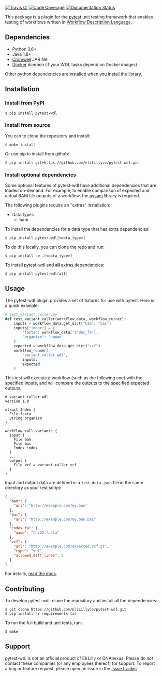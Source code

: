 [![Travis CI](https://travis-ci.com/EliLillyCo/pytest-wdl.svg?branch=master)](https://travis-ci.com/EliLillyCo/pytest-wdl)
[![Code Coverage](https://codecov.io/gh/elilillyco/pytest-wdl/branch/master/graph/badge.svg)](https://codecov.io/gh/elilillyco/pytest-wdl)
[![Documentation Status](https://readthedocs.org/projects/pytest-wdl/badge/?version=latest)](https://pytest-wdl.readthedocs.io/en/latest/?badge=latest)

This package is a plugin for the [pytest](https://docs.pytest.org/en/latest/) unit testing framework that enables testing of workflows written in [Workflow Description Language](https://github.com/openwdl).

## Dependencies

* Python 3.6+
* Java 1.8+
* [Cromwell](https://github.com/broadinstitute/cromwell/releases/tag/38) JAR file
* [Docker](https://www.docker.com/get-started) daemon (if your WDL tasks depend on Docker images)

Other python dependencies are installed when you install the library.

## Installation

### Install from PyPI

```commandline
$ pip install pytest-wdl
```

### Install from source

You can to clone the repository and install:

```
$ make install
```

Or use pip to install from github:

```commandline
$ pip install git+https://github.com/elilillyco/pytest-wdl.git
```

### Install optional dependencies

Some optional features of pytest-wdl have additional dependencies that are loaded on-demand. For example, to enable comparison of expected and actual BAM file outputs of a workflow, the [pysam](https://pysam.readthedocs.io/) library is required.

The following plugins require an "extras" installation:

- Data types
    - bam

To install the dependencies for a data type that has extra dependencies:

```
$ pip install pytest-wdl[<data_type>]
```

To do this locally, you can clone the repo and run:

```commandline
$ pip install -e .[<data_type>]
```

To install pytest-wdl and **all** extras dependencies:

```
$ pip install pytest-wdl[all]
```

## Usage

The pytest-wdl plugin provides a set of fixtures for use with pytest. Here is a quick example:

```python
# test_variant_caller.py
def test_variant_caller(workflow_data, workflow_runner):
    inputs = workflow_data.get_dict("bam", "bai")
    inputs["index"] = {
        "fasta": workflow_data["index_fa"],
        "organism": "human"
    }
    expected = workflow_data.get_dict("vcf")
    workflow_runner(
        "variant_caller.wdl",
        inputs,
        expected
    )
```

This test will execute a workflow (such as the following one) with the specified inputs, and will compare the outputs to the specified expected outputs.

```wdl
# variant_caller.wdl
version 1.0

struct Index {
  File fasta
  String organism
}

workflow call_variants {
  input {
    File bam
    File bai
    Index index
  }
  ...
  output {
    File vcf = variant_caller.vcf
  }
}
```

Input and output data are defined in a `test_data.json` file in the same directory as your test script:

```json
{
  "bam": {
    "url": "http://example.com/my.bam"
  },
  "bai": {
    "url": "http://example.com/my.bam.bai"
  },
  "index_fa": {
    "name": "chr22.fasta"
  },
  "vcf": {
    "url": "http://example.com/expected.vcf.gz",
    "type": "vcf",
    "allowed_diff_lines": 2
  }
}
```

For details, [read the docs](https://pytest-wdl.readthedocs.io).

## Contributing

To develop pytest-wdl, clone the repository and install all the dependencies:

```commandline
$ git clone https://github.com/EliLillyCo/pytest-wdl.git
$ pip install -r requirements.txt
```

To run the full build and unit tests, run:

```commandline
$ make
```

## Support

pytest-wdl is *not* an official product of Eli Lilly or DNAnexus. Please do *not* contact these companies (or any employees thereof) for support. To report a bug or feature request, please open an issue in the [issue tracker](https://github.com/EliLillyCo/pytest-wdl/issues).
